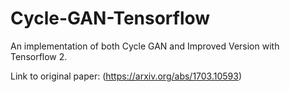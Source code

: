 # Cycle-GAN-Tensorflow
An implementation of both Cycle GAN and Improved Version with Tensorflow 2.

Link to original paper: (https://arxiv.org/abs/1703.10593)
